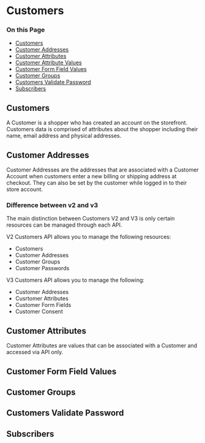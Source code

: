 # Customers

<div class="otp" id="no-index">

### On this Page	
- [Customers](#customers)
- [Customer Addresses](#customer-addresses)
- [Customer Attributes](#customer-attributes)
- [Customer Attribute Values](#customer-attribute-values)
- [Customer Form Field Values](#customer-form-field-values)
- [Customer Groups](#customer-groups)
- [Customers Validate Password](#customers-validate-password)
- [Subscribers](#subscribers)

</div>

## Customers

A Customer is a shopper who has created an account on the storefront. Customers data is comprised of attributes about the shopper including their name, email address and physical addresses. 

## Customer Addresses

Customer Addresses are the addresses that are associated with a Customer Account when customers enter a new billing or shipping address at checkout. They can also be set by the customer while logged in to their store account.

### Difference between v2 and v3
The main distinction between Customers V2 and V3 is only certain resources can be managed through each API.

V2 Customers API allows you to manage the following resources:
* Customers
* Customer Addresses
* Customer Groups
* Customer Passwords

V3 Customers API allows you to manage the following:
* Customer Addresses
* Cusrtomer Attributes
* Customer Form Fields
* Customer Consent

## Customer Attributes
Customer Attributes are values that can be associated with a Customer and accessed via API only.

## Customer Form Field Values

## Customer Groups

## Customers Validate Password

## Subscribers
